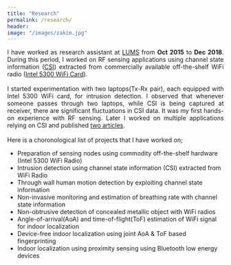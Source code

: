```yaml
---
title: "Research"
permalink: /research/
header:
image: "/images/zakim.jpg"
---
```


<div style="text-align: justify">
I have worked as research assistant at <a href='https://lums.edu.pk' target='_blank'>LUMS</a>  from <b>Oct 2015</b> to <b>Dec 2018</b>. During this period, I worked on RF sensing applications using channel state information (<a href='https://en.wikipedia.org/wiki/Channel_state_information' target='_blank'>CSI</a>) extracted from commercially available off-the-shelf WiFi radio (<a href='https://www.intel.com/content/www/us/en/products/docs/wireless-products/ultimate-n-wifi-link-5300-brief.html' target='_blank'>Intel 5300 WiFi Card</a>).</div>
<br />
<div style="text-align: justify">
I started experimentation with two laptops(Tx-Rx pair), each equipped with Intel 5300 WiFi card, for intrusion detection. I observed that whenever someone passes through two laptops, while CSI is being captured at receiver, there are significant fluctuations in CSI data. It was my first hands-on experience with RF sensing. Later I worked on multiple applications relying on CSI and published <a href='https://asif-hanif.github.io/publications/' target='_blank'>two articles</a>. </div>

<br />
Here is a choronological list of projects that I have worked on;
 
* Preparation of sensing nodes using commodity off-the-shelf hardware (Intel 5300 WiFi Radio)
* Intrusion detection using channel state information (CSI) extracted from WiFi Radio
* Through wall human motion detection by exploiting channel state information
* Non-invasive monitoring and estimation of breathing rate with channel state information
* Non-obtrusive detection of concealed metallic object with WiFi radios
* Angle-of-arrival(AoA) and time-of-flight(ToF) estimation of WiFi signal for indoor localization
* Device-free indoor localization using joint AoA & ToF based fingerprinting
* Indoor localization using proximity sensing using Bluetooth low energy devices
  


